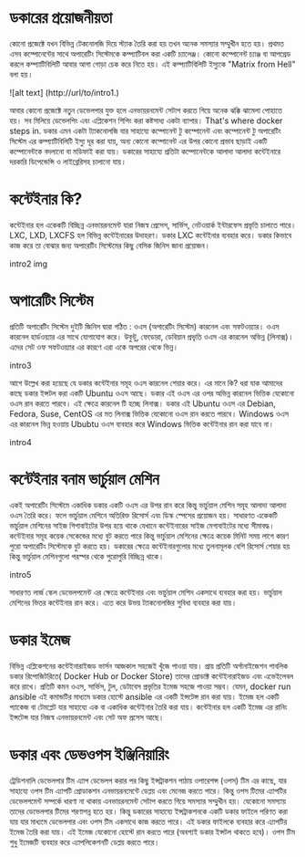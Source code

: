 # ডকারের প্রয়োজনীয়তা
<p> কোনো প্রজেক্টে যখন বিভিন্ন টেকনোলজি দিয়ে স্ট্যাক তৈরি করা হয় তখন অনেক সমস্যার সম্মুখীন হতে হয়। প্রথমত এসব কম্পোনেন্টের সাথে অপারেটিং সিস্টেমকে কম্প্যাটিবল করা একটি চ্যালেঞ্জ। কোনো কম্পোনেন্ট চ্যাঞ্জ বা আপগ্রেড করলে কম্প্যাটিবিলিটি আবার আগা গোড়া চেক করে নিতে হয়। এই কম্প্যাটিবিলিটি ইস্যুকে "Matrix from Hell" বলা হয়। 


![alt text] (http://url/to/intro1.)

আবার কোনো প্রজেক্টে নতুন ডেভেলপার যুক্ত হলে এনভায়রনমেন্ট সেটাপ করতে গিয়ে অনেক ঝক্কি ঝামেলা পোহাতে হয়। সব মিলিয়ে ডেভেলপিং এবং এপ্লিকেশন শিপিং করা কষ্টসাধ্য একটা ব্যাপার। That's  where docker steps in. ডকার এমন একটা ট্যাকনোলজি যার সাহায্যে কম্পোনেন্ট টু কম্পোনেন্ট এবং কম্পোনেন্ট টু অপারেটিং সিস্টেম এর কম্প্যাটিবিলিটি ইস্যু দূর করা যায়, অন্য কোনো কম্পোনেন্ট এর উপর কোনো প্রভাব ছাড়াই একটি কম্পোনেন্টকে বদলানো বা মডিফাই করা যায়। ডকারের সাহায্যে প্রতিটা কম্পোনেন্টকে আলাদা আলাদা কন্টেইনারে দরকারি ডিপেন্ডেন্সি ও লাইব্রেরিসহ চালানো যায়।

# কন্টেইনার কি?


 কন্টেইনার হল একেকটি বিচ্ছিন্ন এনভায়রনমেন্ট যারা নিজস্ব প্রেসেস, সার্ভিস, নেটওয়ার্ক ইন্টারফেস প্রভৃতি চালাতে পারে। LXC, LXD, LXCFS হল বিভিন্ন কন্টেইনারের উদাহরণ। ডকার LXC কন্টেইনার ব্যবহার করে। ডকার কিভাবে কাজ করে তা বোঝার জন্য অপারেটিং সিস্টেমের কিছু বেসিক জিনিস জানা প্রয়োজন।
 
 intro2 img

 # অপারেটিং সিস্টেম 

প্রতিটি অপারেটিং সিস্টেম দুইটি জিনিস দ্বারা গঠিত : ওএস (অপারেটিং সিস্টেম) কারনেল এবং সফটওয়্যার।  ওএস কারনেল হার্ডওয়্যার এর সাথে যোগাযোগ করে। উবুন্টু, ফেডোরা, ডেবিয়ান প্রভৃতি ওএস এর কারনেল অভিন্ন (লিনাক্স)।  এদের সেট ওফ সফটওয়্যার এর কারণে এরা একে অপরের থেকে ভিন্ন।

intro3

আগে উল্লেখ করা হয়েছে যে ডকার কন্টেইনার সমূহ ওএস কারনেল শেয়ার করে। এর মানে কি? ধরা যাক আমাদের কাছে ডকার ইন্সটল করা একটি Ubuntu ওএস আছে। ডকার এই ওএস এর ওপর অভিন্ন কারনেল ভিত্তিক যেকোনো ওএস রান করতে পারবে। এই ক্ষেত্রে কারনেল টি হচ্ছে লিনাক্স।  ডকার এই Ubuntu ওএস এর Debian, Fedora, Suse, CentOS এর মত লিনাক্স ভিত্তিক যেকোনো ওএস রান করতে পারবে। Windows ওএস এর কারনেল ভিন্ন হওয়ায় Ububtu ওএস ব্যবহার করে Windows ভিত্তিক কন্টেইনার রান করা যাবে না।

intro4

# কন্টেইনার বনাম ভার্চুয়াল মেশিন

একই অপারেটিং সিস্টেমে একাধিক ডকার একটি ওএস এর উপর রান করে কিন্তু ভার্চুয়াল মেশিন সমূহ আলাদা আলাদা ওএস তৈরি করে। ফলে ভার্চুয়াল মেশিনে অতিরিক্ত রিসোর্স এবং ডিস্ক স্পেসের প্রয়োজন হয়। সাধারণত একেকটি ভার্চুয়াল মেশিনের সাইজ গিগাবাইটের উপর হয়ে থাকে যেখানে কন্টেইনারের সাইজ মেগাবাইটের মধ্যে সীমাবদ্ধ।  কন্টেইনার সমূহ কয়েক সেকেন্ডের মধ্যে বুট করতে পারে কিন্তু ভার্চুয়াল মেশিনের ক্ষেত্রে কয়েক মিনিট সময় লাগে কারণ পুরো অপারেটিং সিস্টেমকে বুট করতে হয়। ডকারের ক্ষেত্রে কন্টেইনারগুলোর মধ্যে তুলনামূলক বেশি রিসোর্স শেয়ার হয় কিন্তু ভার্চুয়াল মেশিনগুলো পরস্পর থেকে পুরোপুরি বিচ্ছিন্ন থাকে।

intro5

সাধারণত লার্জ স্কেল ডেভেলপমেন্ট এর ক্ষেত্রে কন্টেইনার এবং ভার্চুয়াল মেশিন একসাথে ব্যবহার করা হয়। ভার্চুয়াল মেশিনের ভিতর কন্টেইনার রান করে। এতে করে উভয় ট্যাকনোলজির সুবিধা ব্যবহার করা যায়।

# ডকার ইমেজ

বিভিন্ন এপ্লিকেশনের কন্টেইনারাইজড ভার্সন আজকাল সহজেই খুঁজে পাওয়া যায়। প্রায় প্রতিটি অর্গানাইজেশন পাবলিক ডকার রিপোজিটরিতে( Docker Hub or Docker Store) তাদের প্রোডাক্ট কন্টেইনারাইজড এবং এভেইলেবল করে রাখে। প্রতিটি কমন ওএস,  সার্ভিস, টুল, ডেটাবেস প্রভৃতির ইমেজ সহজে পাওয়া সম্ভব। যেমন,
docker run ansible
 এই কমান্ডটির মাধ্যমে ডকার হোস্টে ansible এর একটি ইন্সটেন্স রান করা যায়। 
ইমেজ হল একটি প্যাকেজ বা টেমপ্লেট যার সাহায্যে এক বা একাধিক কন্টেইনার তৈরি করা যায়। কন্টেইনার হল একটি ইমেজ এর রানিং ইন্সটেন্স যার নিজস্ব এনভায়রনমেন্ট এবং সেট অফ প্রসেস আছে।

# ডকার এবং ডেভওপস ইঞ্জিনিয়ারিং

ট্রেডিশনালি ডেভেলপার টিম এ্যাপ ডেভেলপ করার পর কিছু ইন্সট্রাকশন পাঠায় ওপারেশন্স (ওপস) টিম এর কাছে, যার সাহায্যে ওপস টিম এ্যাপটি প্রোডাকশন এনভায়রনমেন্টে ডেপ্লয় এবং মেনেজ করতে পারে। কিন্তু ওপস টিমের এ্যাপটির ডেভেলপমেন্ট সম্পর্কে ধারণা না থাকায় এনভায়রনমেন্ট সেটাপ করতে গিয়ে সমস্যার সম্মুখীন হয়। যেকোনো সমস্যায় তাদের ডেভেলপার টিমের শরণাপন্ন হতে হয়। কিন্তু ডকারের সাহায্যে  ইন্সট্রাকশনকে একটি ডকার ফাইলে পরিণত করা যায় যার মাধ্যমে ডেভেলপার এবং ওপস টিম একসাথে কাজ করতে পারে। এই ডকার ফাইলকে ব্যবহার করে এ্যাপটির ইমেজ তৈরি করা যায়। এই ইমেজ যেকোনো হোস্টে রান করতে পারে (অবশ্যই ডকার ইন্সটল থাকতে হবে)। ওপস টিম শুধু ইমেজটি ব্যবহার করে এ্যাপলিকেশনটি ডেপ্লয় করতে পারে।

